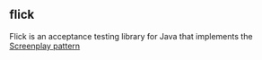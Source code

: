 ## flick

Flick is an acceptance testing library for Java that implements the [Screenplay pattern](https://ideas.riverglide.com/page-objects-refactored-12ec3541990)
